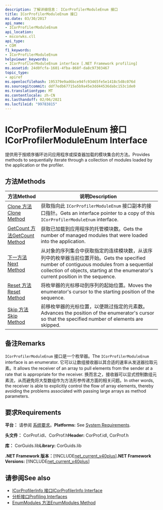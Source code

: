 ```yaml
---
description: 了解详细信息： ICorProfilerModuleEnum 接口
title: ICorProfilerModuleEnum 接口
ms.date: 03/30/2017
api_name:
- ICorProfilerModuleEnum
api_location:
- mscorwks.cll
api_type:
- COM
f1_keywords:
- ICorProfilerModuleEnum
helpviewer_keywords:
- ICorProfilerModuleEnum interface [.NET Framework profiling]
ms.assetid: 24d0fcfa-1601-4fba-868f-da8c97303467
topic_type:
- apiref
ms.openlocfilehash: 195379e9ad6bce94fc93465fe5e1418c5d8c076d
ms.sourcegitcommit: ddf7edb67715a5b9a45e3dd44536dabc153c1de0
ms.translationtype: MT
ms.contentlocale: zh-CN
ms.lasthandoff: 02/06/2021
ms.locfileid: "99783815"
---
```

# <a name="icorprofilermoduleenum-interface"></a><span data-ttu-id="496ba-103">ICorProfilerModuleEnum 接口</span><span class="sxs-lookup"><span data-stu-id="496ba-103">ICorProfilerModuleEnum Interface</span></span>

<span data-ttu-id="496ba-104">提供用于按顺序循环访问应用程序或探查器加载的模块集合的方法。</span><span class="sxs-lookup"><span data-stu-id="496ba-104">Provides methods to sequentially iterate through a collection of modules loaded by the application or the profiler.</span></span>  
  
## <a name="methods"></a><span data-ttu-id="496ba-105">方法</span><span class="sxs-lookup"><span data-stu-id="496ba-105">Methods</span></span>  
  
|<span data-ttu-id="496ba-106">方法</span><span class="sxs-lookup"><span data-stu-id="496ba-106">Method</span></span>|<span data-ttu-id="496ba-107">说明</span><span class="sxs-lookup"><span data-stu-id="496ba-107">Description</span></span>|  
|------------|-----------------|  
|[<span data-ttu-id="496ba-108">Clone 方法</span><span class="sxs-lookup"><span data-stu-id="496ba-108">Clone Method</span></span>](icorprofilermoduleenum-clone-method.md)|<span data-ttu-id="496ba-109">获取指向此 `ICorProfilerModuleEnum` 接口副本的接口指针。</span><span class="sxs-lookup"><span data-stu-id="496ba-109">Gets an interface pointer to a copy of this `ICorProfilerModuleEnum` interface.</span></span>|  
|[<span data-ttu-id="496ba-110">GetCount 方法</span><span class="sxs-lookup"><span data-stu-id="496ba-110">GetCount Method</span></span>](icorprofilermoduleenum-getcount-method.md)|<span data-ttu-id="496ba-111">获取已加载到应用程序的托管模块数。</span><span class="sxs-lookup"><span data-stu-id="496ba-111">Gets the number of managed modules that were loaded into the application.</span></span>|  
|[<span data-ttu-id="496ba-112">下一方法</span><span class="sxs-lookup"><span data-stu-id="496ba-112">Next Method</span></span>](icorprofilermoduleenum-next-method.md)|<span data-ttu-id="496ba-113">从对象的序列集合中获取指定的连续模块数，从该序列中的枚举器当前位置开始。</span><span class="sxs-lookup"><span data-stu-id="496ba-113">Gets the specified number of contiguous modules from a sequential collection of objects, starting at the enumerator's current position in the sequence.</span></span>|  
|[<span data-ttu-id="496ba-114">Reset 方法</span><span class="sxs-lookup"><span data-stu-id="496ba-114">Reset Method</span></span>](icorprofilermoduleenum-reset-method.md)|<span data-ttu-id="496ba-115">将枚举器的光标移动到序列的起始位置。</span><span class="sxs-lookup"><span data-stu-id="496ba-115">Moves the enumerator's cursor to the starting position of the sequence.</span></span>|  
|[<span data-ttu-id="496ba-116">Skip 方法</span><span class="sxs-lookup"><span data-stu-id="496ba-116">Skip Method</span></span>](icorprofilermoduleenum-skip-method.md)|<span data-ttu-id="496ba-117">前移枚举器的光标位置，以便跳过指定的元素数。</span><span class="sxs-lookup"><span data-stu-id="496ba-117">Advances the position of the enumerator's cursor so that the specified number of elements are skipped.</span></span>|  
  
## <a name="remarks"></a><span data-ttu-id="496ba-118">备注</span><span class="sxs-lookup"><span data-stu-id="496ba-118">Remarks</span></span>  

 <span data-ttu-id="496ba-119">`ICorProfilerModuleEnum` 接口是一个枚举器。</span><span class="sxs-lookup"><span data-stu-id="496ba-119">The `ICorProfilerModuleEnum` interface is an enumerator.</span></span> <span data-ttu-id="496ba-120">它可以让数组接收器以其合适的速率从发送器拉取元素。</span><span class="sxs-lookup"><span data-stu-id="496ba-120">It allows the receiver of an array to pull elements from the sender at a rate that is appropriate for the receiver.</span></span> <span data-ttu-id="496ba-121">换而言之，接收器可以显式控制数组元素流，从而避免将大型数组作为方法形参传递方面的相关问题。</span><span class="sxs-lookup"><span data-stu-id="496ba-121">In other words, the receiver is able to explicitly control the flow of array elements, thereby avoiding the problems associated with passing large arrays as method parameters.</span></span>  
  
## <a name="requirements"></a><span data-ttu-id="496ba-122">要求</span><span class="sxs-lookup"><span data-stu-id="496ba-122">Requirements</span></span>  

 <span data-ttu-id="496ba-123">**平台：** 请参阅 [系统要求](../../get-started/system-requirements.md)。</span><span class="sxs-lookup"><span data-stu-id="496ba-123">**Platforms:** See [System Requirements](../../get-started/system-requirements.md).</span></span>  
  
 <span data-ttu-id="496ba-124">**头文件：** CorProf.idl、CorProf.h</span><span class="sxs-lookup"><span data-stu-id="496ba-124">**Header:** CorProf.idl, CorProf.h</span></span>  
  
 <span data-ttu-id="496ba-125">**库：** CorGuids.lib</span><span class="sxs-lookup"><span data-stu-id="496ba-125">**Library:** CorGuids.lib</span></span>  
  
 <span data-ttu-id="496ba-126">**.NET Framework 版本：**[!INCLUDE[net_current_v40plus](../../../../includes/net-current-v40plus-md.md)]</span><span class="sxs-lookup"><span data-stu-id="496ba-126">**.NET Framework Versions:** [!INCLUDE[net_current_v40plus](../../../../includes/net-current-v40plus-md.md)]</span></span>  
  
## <a name="see-also"></a><span data-ttu-id="496ba-127">请参阅</span><span class="sxs-lookup"><span data-stu-id="496ba-127">See also</span></span>

- [<span data-ttu-id="496ba-128">ICorProfilerInfo 接口</span><span class="sxs-lookup"><span data-stu-id="496ba-128">ICorProfilerInfo Interface</span></span>](icorprofilerinfo-interface.md)
- [<span data-ttu-id="496ba-129">分析接口</span><span class="sxs-lookup"><span data-stu-id="496ba-129">Profiling Interfaces</span></span>](profiling-interfaces.md)
- [<span data-ttu-id="496ba-130">EnumModules 方法</span><span class="sxs-lookup"><span data-stu-id="496ba-130">EnumModules Method</span></span>](icorprofilerinfo3-enummodules-method.md)
